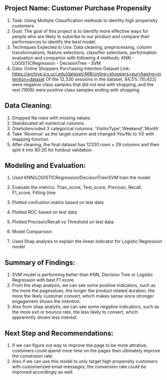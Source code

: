 ## Project Name: Customer Purchase Propensity

1) Task: Using Multiple Classification methods to idenfity high propensity customers
2) Goal: The goal of this project is to identify more effective ways for people who are likely to subsribe to our product and compare their performances to identify the best model.
3) Techniques Expected to Use: Data cleaning, preprocessing, column transformations, feature selections, classifier selections, performation evaluation and comparion with following 4 methods:
KNN - LOGISTICRegression - DecisionTree - SVM
4) Data: Online Shoppers Purchasing Intention Dataset Link: https://archive.ics.uci.edu/dataset/468/online+shoppers+purchasing+intention+dataset Of the 12,330 sessions in the dataset, 84.5% (10,422) were negative class samples that did not end with shopping, and the rest (1908) were positive class samples ending with shopping.

## Data Cleaning:

 1) Dropped Na rows with missing values.
 2) Standscaled all numerical columns.
 3) Onehotencoded 3 categorical columns: 'VisitorType','Weekend','Month'
 4) Take 'Revenue' as the target column and changed Yes/No to 1/0 with mapping function
 5) After cleaning, the final dataset has 12330 rows × 29 columns and then split it into 80:20 for holdout validation

## Modeling and Evaluation:

 1) Used KNN/LOGISTICRegression/DecisionTree/SVM train the model
 2) Evaluate the metrics: Trian_score, Test_score, Preciosn, Recall, F1_score, Fitting time
 3) Plotted confustion matrix based on test data
 4) Plotted ROC based on test data
 5) Plotted Precison/Recall vs Threshold on test data
 6) Model Compariosn:
    
    
 8) Used Shap analysis to explain the linear indicator for Logistic Regression model

## Summary of Findings:

 1) SVM model is performing better than KNN, Decision Tree or Logistic Regression with best F1 score.
 2) From the shap analysis, we can see some positive indicators, such as the more the pagevalues, the longer the product related duration, the more the likely customer convert, which makes sense since stronger engagement shows the intention. 
 3) Also from shap analytis, we can see some negative indicatiors, such as the more exit or bounce rate, the less likely to convert, which apprarently shows less interest.

## Next Step and Recommendations:
 1) If we can figure out way to improve the page to be more attrative, customers could spend more time on the pages then ultimately improve the conversion rate. 
 2) Also if we can use this model to only target high propensity customers with customerized email messages, the conversion rate could be improved accordingly as well. 
